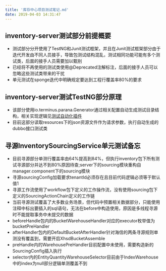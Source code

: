 ```yaml
---
title: '库存中心项目测试笔记.md'
date: 2019-04-03 14:31:47
---
```

## inventory-server测试部分前提概要
 - 测试部分分开使用了TestNG和Junit测试框架，并且在Junit测试框架部分由于迭代开发由不同人员接手，导致包测试结构混乱，测试相同功能可能有多个测试类，后面的接手人员需要加以甄别
 - 已经将不再使用的测试类使用@Deprecated注解标注，后面的接手人员可以忽略这些测试类带来的干扰
 - 单元测试在sponge迭代中明确规定要达到工程行覆盖率80%的要求
## inventory-server测试TestNG部分原理
 - 该部分使用io.terminus.parana.Generator通过相关配置自动生成测试目录结构，相关实现逻辑见[测试自动化插件](https://yuque.antfin-inc.com/wb-xxy406417/hsmsiu/rug8cg)
 - 目前这部分读取resources下的json资源文件作为请求参数，执行自动生成的dubbo接口测试类
## 寻源InventorySourcingService单元测试备忘
 - 目前寻源部分单测行覆盖率由64%提高到84%，但执行inventory包下所有测试寻源部分并达不到80%原因待查;server下的sourcing模块重构自manager.component下的sourcing模块
 - 寻源sourcingConfig加载要求tenantId必须存在且目前代码逻辑必须等于默认值1
 - 寻源工作流使用了workflow包下定义的工作操作流，没有使用sourcing包下定义的SourcingActionChain定义的工作链
 - 当前寻源测试覆盖了大多数业务场景，但代码中预置相关数据部分，只能使用注释中标出要插入的sql语句，无法在before中构造使用，原因是多线程寻源时不能提取事务中未提交的数据
 - beforeHandle包内的BucketWarehouseHandler对应的executor枚举值为bucketPreHandler
 - afterHandler包内的DefaultBucketAfterHandler针对海信的两条寻源规则单测没有覆盖到，需要开启XhsdBucketAssemble
 - preHandle内的WarehousePreHandler目前配置中未使用，需要构造新的SourcingConfig插入执行
 - selector内的EntityQuantityWarehouseSelector目前由于IndexWarehouse中的index为null部分逻辑单测覆盖不到
